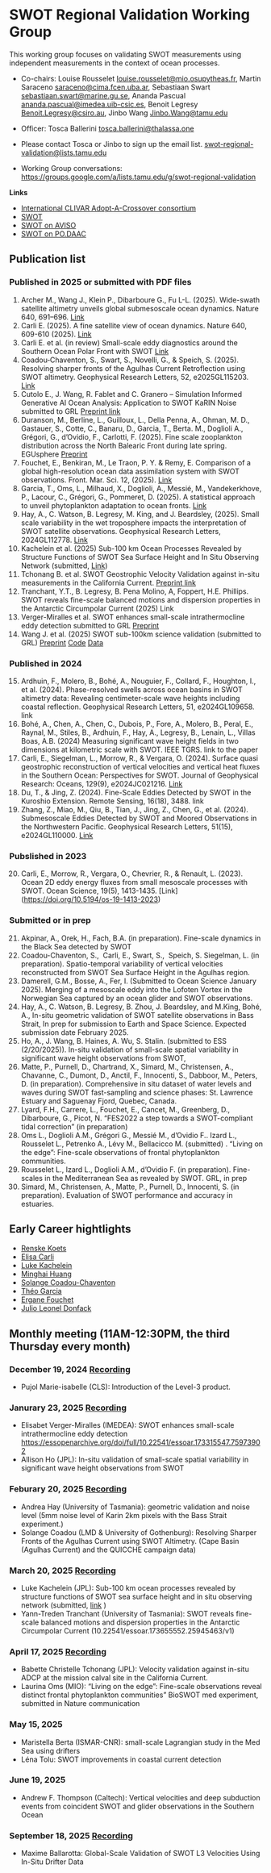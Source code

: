 # SWOT Regional Validation Working Group

This working group focuses on validating SWOT measurements using independent measurements in the context of ocean processes. 

* Co-chairs: Louise Rousselet <louise.rousselet@mio.osupytheas.fr>, Martin Saraceno <saraceno@cima.fcen.uba.ar>, Sebastiaan Swart <sebastiaan.swart@marine.gu.se>, Ananda Pascual <ananda.pascual@imedea.uib-csic.es>, Benoit Legresy <Benoit.Legresy@csiro.au>, Jinbo Wang <Jinbo.Wang@tamu.edu> 
* Officer: Tosca Ballerini <tosca.ballerini@thalassa.one>

* Please contact Tosca or Jinbo to sign up the email list. <swot-regional-validation@lists.tamu.edu>
* Working Group conversations: https://groups.google.com/a/lists.tamu.edu/g/swot-regional-validation

**Links** 
* [International CLIVAR Adopt-A-Crossover consortium](https://www.swot-adac.org)
* [SWOT](swot.jpl.nasa.gov)
* [SWOT on AVISO](https://www.aviso.altimetry.fr/en/missions/current-missions/swot.html)
* [SWOT on PO.DAAC](https://podaac.jpl.nasa.gov/SWOT)

## Publication list

### Published in 2025 or submitted with PDF files
1.	Archer M., Wang J., Klein P., Dibarboure G., Fu L-L. (2025). Wide-swath satellite altimetry unveils global submesoscale ocean dynamics. Nature 640, 691–696. [Link](https://www.nature.com/articles/s41586-025-08722-8)
2.	Carli E. (2025). A fine satellite view of ocean dynamics. Nature 640, 609-610 (2025). [Link](https://www.nature.com/articles/d41586-025-00820-x)
3.	Carli E. et al. (in review) Small-scale eddy diagnostics around the Southern Ocean Polar Front with SWOT [Link](https://essopenarchive.org/doi/full/10.22541/essoar.173655546.61867308)
4.	Coadou‐Chaventon, S., Swart, S.,  Novelli, G., &  Speich, S. (2025).  Resolving sharper fronts of the Agulhas Current Retroflection using SWOT altimetry. Geophysical Research Letters,  52, e2025GL115203. [Link](https://doi.org/10.1029/2025GL115203)
5.	Cutolo E., J. Wang, R. Fablet and C. Granero – Simulation Informed Generative AI Ocean Analysis: Application to SWOT KaRIN Noise submitted to GRL [Preprint link](https://arxiv.org/html/2503.21303v1)
6. Duranson, M., Berline, L., Guilloux, L., Della Penna, A., Ohman, M. D., Gastauer, S., Cotte, C., Banaru, D., Garcia, T., Berta. M., Doglioli A., Grégori, G., d’Ovidio, F., Carlotti, F. (2025). Fine scale zooplankton distribution across the North Balearic Front during late spring. EGUsphere [Preprint](https://doi.org/10.5194/egusphere-2025-1125)
7.	Fouchet, E., Benkiran, M., Le Traon, P. Y. & Remy, E. Comparison of a global high-resolution ocean data assimilation system with SWOT observations. Front. Mar. Sci. 12, (2025). [Link](https://doi.org/10.3389/fmars.2025.1563934)
8.	Garcia, T., Oms, L., Milhaud, X., Doglioli, A., Messié, M., Vandekerkhove, P., Lacour, C., Grégori, G., Pommeret, D. (2025). A statistical approach to unveil phytoplankton adaptation to ocean fronts. [Link](https://hal.science/hal-05012274v1)
9.	Hay, A., C. Watson, B. Legresy, M. King, and J. Beardsley, (2025). Small scale variability in the wet troposphere impacts the interpretation of SWOT satellite observations. Geophysical Research Letters, 2024GL112778. [Link](https://agupubs.onlinelibrary.wiley.com/doi/10.1029/2024GL112778?af=R)
10.	Kachelein et al. (2025) Sub-100 km Ocean Processes Revealed by Structure Functions of SWOT Sea Surface Height and In Situ Observing Network (submitted, [Link](https://essopenarchive.org/users/903693/articles/1278614-sub-100-km-ocean-processes-revealed-by-structure-functions-of-swot-sea-surface-height-and-in-situ-observing-network))
11.	Tchonang B. et al. SWOT Geostrophic Velocity Validation against in-situ measurements in the California Current. [Preprint link](https://essopenarchive.org/users/916355/articles/1289173-swot-geostrophic-velocity-validation-against-in-situ-measurements-in-the-california-current)
12.	Tranchant, Y.T., B. Legresy, B. Pena Molino, A, Foppert, H.E. Phillips. SWOT reveals fine-scale balanced motions and dispersion properties in the Antarctic Circumpolar Current (2025) Link
131.	Verger-Miralles et al. SWOT enhances small-scale intrathermocline eddy detection submitted to GRL [Preprint](https://essopenarchive.org/doi/full/10.22541/essoar.173315547.75973902/v1)
14.	Wang J. et al. (2025) SWOT sub-100km science validation (submitted to GRL) [Preprint](https://essopenarchive.org/users/883078/articles/1261629-swot-sub-100-km-science-validation?commit=292791194c1e6c7da6c00dde75b6611bf725a4f2) [Code](https://github.com/jinbow/swot-mission-validation-sub100km) [Data](https://zenodo.org/records/14675995)

### Published in 2024
15. Ardhuin, F., Molero, B., Bohé, A., Nouguier, F., Collard, F., Houghton, I., et al. (2024). Phase-resolved swells across ocean basins in SWOT altimetry data: Revealing centimeter-scale wave heights including coastal reflection. Geophysical Research Letters, 51, e2024GL109658. link
16. Bohé, A., Chen, A., Chen, C., Dubois, P., Fore, A., Molero, B., Peral, E., Raynal, M., Stiles, B., Ardhuin, F., Hay, A., Legresy, B., Lenain, L., Villas Boas, A.B. (2024) Measuring significant wave height fields in two dimensions at kilometric scale with SWOT. IEEE TGRS. link to the paper
17. Carli, E., Siegelman, L., Morrow, R., & Vergara, O. (2024). Surface quasi geostrophic reconstruction of vertical velocities and vertical heat fluxes in the Southern Ocean: Perspectives for SWOT. Journal of Geophysical Research: Oceans, 129(9), e2024JC021216. [Link](https://doi.org/10.1029/2024JC021216)
18. Du, T., & Jing, Z. (2024). Fine-Scale Eddies Detected by SWOT in the Kuroshio Extension. Remote Sensing, 16(18), 3488. link
19. Zhang, Z., Miao, M., Qiu, B., Tian, J., Jing, Z., Chen, G., et al. (2024). Submesoscale Eddies Detected by SWOT and Moored Observations in the Northwestern Pacific. Geophysical Research Letters, 51(15), e2024GL110000. [Link](https://doi.org/10.1029/2024GL110000)

### Pubslished in 2023
20. Carli, E., Morrow, R., Vergara, O., Chevrier, R., & Renault, L. (2023). Ocean 2D eddy energy fluxes from small mesoscale processes with SWOT. Ocean Science, 19(5), 1413-1435. [Link] (https://doi.org/10.5194/os-19-1413-2023)

### Submitted or in prep
21. Akpinar, A., Orek, H., Fach, B.A. (in preparation). Fine-scale dynamics in the Black Sea detected by SWOT 
22. Coadou-Chaventon, S.,  Carli, E., Swart, S.,  Speich, S. Siegelman, L. (in preparation). Spatio-temporal variability of vertical velocities reconstructed from SWOT Sea Surface Height in the Agulhas region.
23. Damerell, G.M., Bosse, A., Fer, I. (Submitted to Ocean Science January 2025). Merging of a mesoscale eddy into the Lofoten Vortex in the Norwegian Sea captured by an ocean glider and SWOT observations. 
24. Hay, A., C. Watson, B. Legresy, B. Zhou, J. Beardsley, and M.King, Bohé, A., In-situ geometric validation of SWOT satellite observations in Bass Strait, In prep for submission to Earth and Space Science. Expected submission date February 2025.
25. Ho, A., J. Wang, B. Haines, A. Wu, S. Stalin. (submitted to ESS (2/20/2025)). In-situ validation of small-scale spatial variability in significant wave height observations from SWOT, 
26. Matte, P., Purnell, D., Chartrand, X., Simard, M., Christensen, A., Chavanne, C., Dumont, D., Anctil, F., Innocenti, S., Dabboor, M., Peters, D. (in preparation). Comprehensive in situ dataset of water levels and waves during SWOT fast-sampling and science phases: St. Lawrence Estuary and Saguenay Fjord, Quebec, Canada.
27. Lyard, F.H., Carrere, L.,  Fouchet, E.,  Cancet, M.,  Greenberg, D., Dibarboure, G., Picot, N. “FES2022 a step towards a SWOT-compliant tidal correction” (in preparation)
28. Oms L., Doglioli A.M., Grégori G., Messié M., d’Ovidio F.. Izard L., Rousselet L., Petrenko A., Lévy M., Bellacicco M. (submitted) . “Living on the edge”: Fine-scale observations of frontal phytoplankton communities.
29. Rousselet L., Izard L., Doglioli A.M., d’Ovidio F. (in preparation). Fine-scales in the Mediterranean Sea as revealed by SWOT. GRL, in prep
30. Simard, M., Christensen, A., Matte, P., Purnell, D., Innocenti, S. (in preparation). Evaluation of SWOT performance and accuracy in estuaries.
    

## Early Career hightlights

* [Renske Koets](https://www.swot-adac.org/news/the-new-wave-of-oceanographers-renske-koets/)
* [Elisa Carli](https://www.swot-adac.org/blogs/the-new-wave-of-oceanographers-elisa-carli/)
* [Luke Kachelein](https://www.swot-adac.org/news/the-new-wave-of-oceanographers-luke-kachelein/)
* [Minghai Huang](https://www.swot-adac.org/blogs/the-new-wave-of-oceanographers-minghai-huang/)
* [Solange Coadou-Chaventon](https://www.swot-adac.org/news/the-new-wave-of-oceanographers-solange-coadou-chaventon/)
* [Théo Garcia](https://www.swot-adac.org/news/the-new-wave-of-oceanographers-theo-garcia/)
* [Ergane Fouchet](https://www.swot-adac.org/news/the-new-wave-of-oceanographers-ergane-fouchet/)
* [Julio Leonel Donfack](https://www.swot-adac.org/news/the-new-wave-of-oceanographers-julio-leonel-donfack/)



## Monthly meeting (11AM-12:30PM, the third Thursday every month)

### December 19, 2024 [Recording](https://tamucs-my.sharepoint.com/:v:/g/personal/jinbo_wang_tamu_edu/EU3EyxhTQIJBrYwiG_ttHusBj-xzb4oQyFgzi_VeDn7QBQ)

* Pujol Marie-isabelle (CLS): Introduction of the Level-3 product.

### Janurary 23, 2025 [Recording](https://tamucs-my.sharepoint.com/:v:/g/personal/jinbo_wang_tamu_edu/ESAYtFUju2hPldqZqrIIkNwBJt4tVK90LzZ_ukFiFWO87Q)

* Elisabet Verger-Miralles (IMEDEA): SWOT enhances small-scale intrathermocline eddy detection https://essopenarchive.org/doi/full/10.22541/essoar.173315547.75973902
* Allison Ho (JPL): In-situ validation of small-scale spatial variability in significant wave height observations from SWOT

### Feburary 20, 2025 [Recording](https://tamucs-my.sharepoint.com/:v:/g/personal/jinbo_wang_tamu_edu/EdHPnh8dRBxMp-Nll7mjCu4BMYc4C3CHg-IoKuIqEuitkA)

* Andrea Hay (University of Tasmania): geometric validation and noise level (5mm noise level of Karin 2km pixels with the Bass Strait experiment.)
* Solange Coadou (LMD & University of Gothenburg): Resolving Sharper Fronts of the Agulhas Current using SWOT Altimetry. (Cape Basin (Agulhas Current) and the QUICCHE campaign data)

### March 20, 2025 [Recording](https://tamucs-my.sharepoint.com/:v:/g/personal/jinbo_wang_tamu_edu/EQ-nZ0QxToNLktwZAF4A24MBkmu8GLUPNeRvGFnkBCMBTw?e=RfKSgr)

* Luke Kachelein (JPL): Sub-100 km ocean processes revealed by structure functions of SWOT sea surface height and in situ observing network (submitted, [link](https://essopenarchive.org/users/903693/articles/1278614-sub-100-km-ocean-processes-revealed-by-structure-functions-of-swot-sea-surface-height-and-in-situ-observing-network) )
* Yann-Treden Tranchant (University of Tasmania): SWOT reveals fine-scale balanced motions and dispersion properties in the Antarctic Circumpolar Current (10.22541/essoar.173655552.25945463/v1)

### April 17, 2025 [Recording](https://tamucs-my.sharepoint.com/:v:/g/personal/jinbo_wang_tamu_edu/EcDyD6LgFjhHv5-_fSmU_yQBGGghmzzFIDN1_IxYIjxv_w?e=Jhyhyf)

* Babette Christelle Tchonang (JPL): Velocity validation against in-situ ADCP at the mission calval site in the California Current. 
* Laurina Oms (MIO): “Living on the edge”: Fine-scale observations reveal distinct frontal phytoplankton communities”  BioSWOT med experiment, submitted in Nature communication

### May 15, 2025

* Maristella Berta (ISMAR-CNR): small-scale Lagrangian study in the Med Sea using drifters
* Léna Tolu: SWOT improvements in coastal current detection
  
### June 19, 2025

* Andrew F. Thompson (Caltech): Vertical velocities and deep subduction events from coincident SWOT and glider observations in the Southern Ocean

### September 18, 2025 [Recording]([https://tamucs-my.sharepoint.com/:v:/g/personal/jinbo_wang_tamu_edu/EQH98hn-BQJDjxj5ifpf22sBMTFCnFG1WHiRtldRkbVdgA?nav=eyJyZWZlcnJhbEluZm8iOnsicmVmZXJyYWxBcHAiOiJPbmVEcml2ZUZvckJ1c2luZXNzIiwicmVmZXJyYWxBcHBQbGF0Zm9ybSI6IldlYiIsInJlZmVycmFsTW9kZSI6InZpZXciLCJyZWZlcnJhbFZpZXciOiJNeUZpbGVzTGlua0NvcHkifX0&e=1kj3aS](https://tamucs-my.sharepoint.com/:v:/g/personal/jinbo_wang_tamu_edu/Ed4QJBJ4nThAl8kMWnitF8wB_SeTTFbTliAi4_ie2HP75w))

* Maxime Ballarotta: Global-Scale Validation of SWOT L3 Velocities Using In-Situ Drifter Data 
